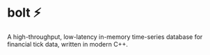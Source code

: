 # bolt ⚡
A high-throughput, low-latency in-memory time-series database for financial tick data, written in modern C++.
